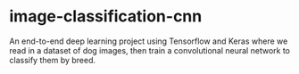 # image-classification-cnn
An end-to-end deep learning project using Tensorflow and Keras where we read in a dataset of dog images, then train a convolutional neural network to classify them by breed.
